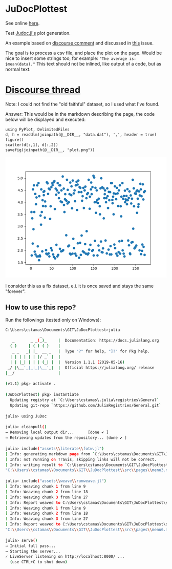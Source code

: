 # JuDocPlottest

See online [here](http://csertegt3.github.io/JuDocPlottest).

Test [Judoc.jl's](https://github.com/tlienart/JuDoc.jl) plot generation.

An example based on [discourse comment](https://discourse.julialang.org/t/ann-judoc-jl-a-static-site-generator-in-julia/23693/15) and discussed in [this]() issue.

The goal is to process a csv file, and place the plot on the page.
Would be nice to insert some strings too, for example: `"The average is: $mean(data)."`
This text should not be inlined, like output of a code, but as normal text.

# [Discourse thread](https://discourse.julialang.org/t/ann-judoc-jl-a-static-site-generator-in-julia/23693/14)

Note: I could not find the "old faithful" dataset, so I used what I've found.

Answer:
This would be in the markdown describing the page, the code below will be displayed and executed:

```julia:oldfaithful/plt
using PyPlot, DelimitedFiles
d, h = readdlm(joinpath(@__DIR__, "data.dat"), ',', header = true)
figure()
scatter(d[:,1], d[:,2])
savefig(joinpath(@__DIR__, "plot.png"))
```

![the plot](/assets/oldfaithful/plot.png)


I consider this as a fix dataset, e.i. it is once saved and stays the same "forever".

## How to use this repo?

Run the followings (tested only on Windows):
```bash
C:\Users\cstamas\Documents\GIT\JuDocPlottest>julia
               _
   _       _ _(_)_     |  Documentation: https://docs.julialang.org
  (_)     | (_) (_)    |
   _ _   _| |_  __ _   |  Type "?" for help, "]?" for Pkg help.
  | | | | | | |/ _` |  |
  | | |_| | | | (_| |  |  Version 1.1.1 (2019-05-16)
 _/ |\__'_|_|_|\__'_|  |  Official https://julialang.org/ release
|__/                   |

(v1.1) pkg> activate .

(JuDocPlottest) pkg> instantiate
  Updating registry at `C:\Users\cstamas\.julia\registries\General`
  Updating git-repo `https://github.com/JuliaRegistries/General.git`

julia> using JuDoc

julia> cleanpull()
→ Removing local output dir...      [done ✔ ]
→ Retrieving updates from the repository... [done ✔ ]

julia> include("assets\\literate\\fotw.jl")
[ Info: generating markdown page from `C:\Users\cstamas\Documents\GIT\JuDocPlottest\assets\literate\fotw.jl`
[ Info: not running on Travis, skipping links will not be correct.
[ Info: writing result to `C:\Users\cstamas\Documents\GIT\JuDocPlottest\src\pages\menu3.md`
"C:\\Users\\cstamas\\Documents\\GIT\\JuDocPlottest\\src\\pages\\menu3.md"

julia> include("assets\\weave\\runweave.jl")
[ Info: Weaving chunk 1 from line 9
[ Info: Weaving chunk 2 from line 18
[ Info: Weaving chunk 3 from line 27
[ Info: Report weaved to C:\Users\cstamas\Documents\GIT\JuDocPlottest\src/pages/menu5.html
[ Info: Weaving chunk 1 from line 9
[ Info: Weaving chunk 2 from line 18
[ Info: Weaving chunk 3 from line 27
[ Info: Report weaved to C:\Users\cstamas\Documents\GIT\JuDocPlottest\src/pages/menu6.md
"C:\\Users\\cstamas\\Documents\\GIT\\JuDocPlottest\\src\\pages\\menu6.md"

julia> serve()
→ Initial full pass...
→ Starting the server...
✓ LiveServer listening on http://localhost:8000/ ...
  (use CTRL+C to shut down)
```

